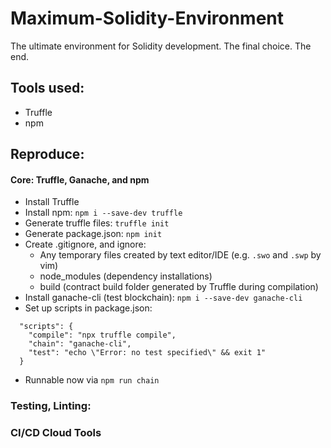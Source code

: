# Maximum-Solidity-Environment
The ultimate environment for Solidity development. The final choice. The end.

## Tools used:
  * Truffle
  * npm

## Reproduce:

#### Core: Truffle, Ganache, and npm
* Install Truffle
* Install npm: ```npm i --save-dev truffle```
* Generate truffle files: ```truffle init```
* Generate package.json: ```npm init```
* Create .gitignore, and ignore:
  * Any temporary files created by text editor/IDE (e.g. `.swo` and `.swp` by vim)
  * node_modules (dependency installations)
  * build (contract build folder generated by Truffle during compilation)
* Install ganache-cli (test blockchain): ```npm i --save-dev ganache-cli```
* Set up scripts in package.json: 
```
  "scripts": {
    "compile": "npx truffle compile",
    "chain": "ganache-cli",
    "test": "echo \"Error: no test specified\" && exit 1"
  }
```
  * Runnable now via `npm run chain`

### Testing, Linting: 



### CI/CD Cloud Tools 
